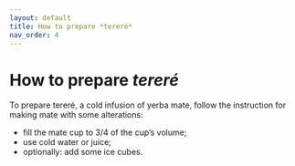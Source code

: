 ```yaml
---
layout: default
title: How to prepare *tereré*
nav_order: 4
---
```


# How to prepare *tereré*

To prepare tereré, a cold infusion of yerba mate, follow the instruction for making mate with some alterations:

* fill the mate cup to 3/4 of the cup’s volume;
* use cold water or juice;
* optionally: add some ice cubes.